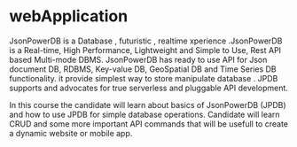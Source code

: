# webApplication
JsonPowerDB is a Database , futuristic , realtime xperience .JsonPowerDB is a Real-time, High Performance, Lightweight and Simple to Use, Rest API based Multi-mode DBMS. JsonPowerDB has ready to use API for Json document DB, RDBMS, Key-value DB, GeoSpatial DB and Time Series DB functionality.
it provide simplest way to store manipulate database .
JPDB supports and advocates for true serverless and pluggable API development.

In this course the candidate will learn about basics of JsonPowerDB (JPDB) and how to use JPDB for simple database operations. Candidate will learn CRUD and some more important API commands that will be usefull to create a dynamic website or mobile app.
